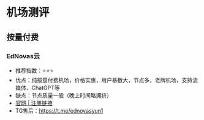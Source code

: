 # 机场测评

## 按量付费

### EdNovas云
- 推荐指数：⭐⭐⭐
- 优点：纯按量付费机场，价格实惠，用户基数大，节点多，老牌机场，支持流媒体、ChatGPT等
- 缺点：节点质量一般（晚上时间略拥挤）
- [官网 | 注册链接](https://ednovas.dev/#/register?code=Nb1k6NOu) 
- TG售后：https://t.me/ednovasyun1
